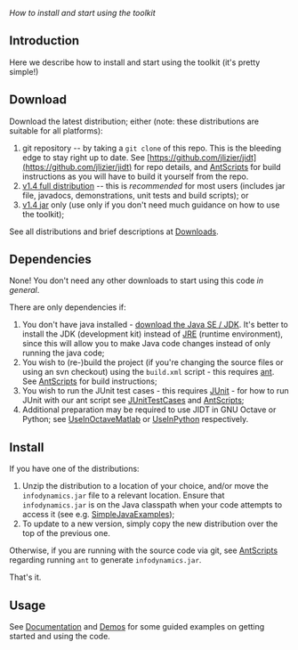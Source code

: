 _How to install and start using the toolkit_

## Introduction

Here we describe how to install and start using the toolkit (it's pretty simple!)

## Download

Download the latest distribution; either (note: these distributions are suitable for all platforms):
 1. git repository -- by taking a `git clone` of this repo. This is the bleeding edge to stay right up to date. See [https://github.com/jlizier/jidt](https://github.com/jlizier/jidt) for repo details, and [AntScripts](AntScripts) for build instructions as you will have to build it yourself from the repo.
 1. [v1.4 full distribution](http://lizier.me/joseph/software/jidt/download.php?file=infodynamics-dist-1.4.zip) -- this is *recommended* for most users (includes jar file, javadocs, demonstrations, unit tests and build scripts); or
 1. [v1.4 jar](http://lizier.me/joseph/software/jidt/download.php?file=infodynamics-jar-1.4.zip) only (use only if you don't need much guidance on how to use the toolkit);

See all distributions and brief descriptions at [Downloads](Downloads).

## Dependencies

None! You don't need any other downloads to start using this code _in general_.

There are only dependencies if:
 1. You don't have java installed - [download the Java SE / JDK](http://www.oracle.com/technetwork/java/javase/overview/index.html). It's better to install the JDK (development kit) instead of [JRE](http://java.com/) (runtime environment), since this will allow you to make Java code changes instead of only running the java code;
 1. You wish to (re-)build the project (if you're changing the source files or using an svn checkout) using the `build.xml` script - this requires [ant](http://ant.apache.org/). See [AntScripts](AntScripts) for build instructions;
 1. You wish to run the JUnit test cases - this requires [JUnit](http://www.junit.org/) - for how to run JUnit with our ant script see [JUnitTestCases](JUnitTestCases) and [AntScripts](AntScripts);
 1. Additional preparation may be required to use JIDT in GNU Octave or Python; see [UseInOctaveMatlab](UseInOctaveMatlab) or [UseInPython](UseInPython) respectively.

## Install

If you have one of the distributions:
 1. Unzip the distribution to a location of your choice, and/or move the `infodynamics.jar` file to a relevant location. Ensure that `infodynamics.jar` is on the Java classpath when your code attempts to access it (see e.g. [SimpleJavaExamples](SimpleJavaExamples));
 1. To update to a new version, simply copy the new distribution over the top of the previous one.

Otherwise, if you are running with the source code via git, see [AntScripts](AntScripts) regarding running `ant` to generate `infodynamics.jar`.

That's it.

## Usage

See [Documentation](Documentation) and [Demos](Demos) for some guided examples on getting started and using the code.